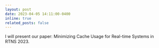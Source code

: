 ```yaml
---
layout: post
date: 2023-04-05 14:11:00-0400
inline: true
related_posts: false
---
```


I will present our paper: Minimizing Cache Usage for Real-time Systems in RTNS 2023.

